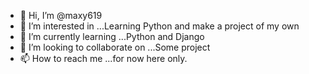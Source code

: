 - 👋 Hi, I’m @maxy619
- 👀 I’m interested in ...Learning Python and make a project of my own
- 🌱 I’m currently learning ...Python and Django
- 💞️ I’m looking to collaborate on ...Some project 
- 📫 How to reach me ...for now here only.

<!---
maxy619/maxy619 is a ✨ special ✨ repository because its `README.md` (this file) appears on your GitHub profile.
You can click the Preview link to take a look at your changes.
--->
